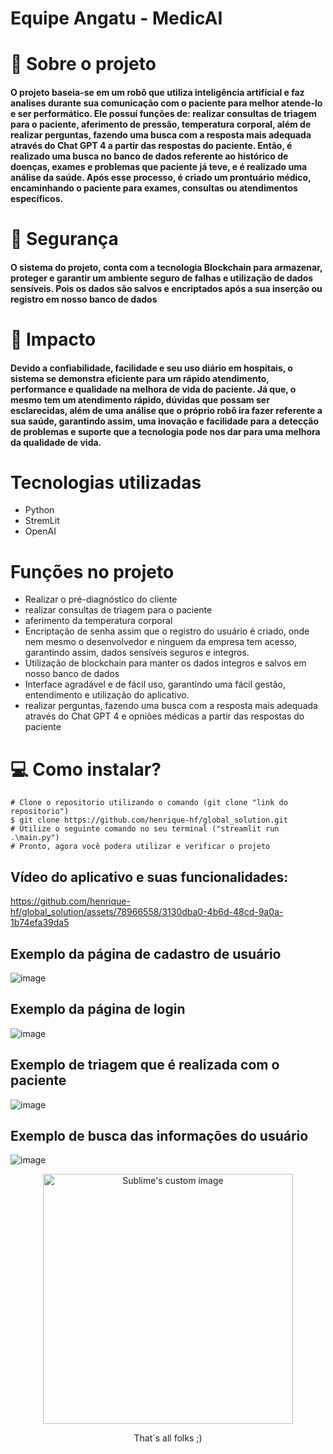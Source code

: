 #  Equipe Angatu - MedicAI

# 📕 Sobre o projeto

#### O projeto baseia-se em um robô que utiliza inteligência artificial e faz analises durante sua comunicação com o paciente para melhor atende-lo e ser performático. Ele possuí funções de: realizar consultas de triagem para o paciente, aferimento de pressão, temperatura corporal, além de realizar perguntas, fazendo uma busca com a resposta mais adequada através do Chat GPT 4 a partir das respostas do paciente. Então, é realizado uma busca no banco de dados referente ao histórico de doenças, exames e problemas que paciente já teve, e é realizado uma análise da saúde. Após esse processo, é criado um prontuário médico, encaminhando o paciente para exames, consultas ou atendimentos específicos.

# 🔐 Segurança

#### O sistema do projeto, conta com a tecnologia Blockchain para armazenar, proteger e garantir um ambiente seguro de falhas e utilização de dados sensíveis. Pois os dados são salvos e encriptados após a sua inserção ou registro em nosso banco de dados

# 🤖 Impacto

#### Devido a confiabilidade, facilidade e seu uso diário em hospitais, o sistema se demonstra eficiente para um rápido atendimento, performance e qualidade na melhora de vida do paciente. Já que, o mesmo tem um atendimento rápido, dúvidas que possam ser esclarecidas, além de uma análise que o próprio robô ira fazer referente a sua saúde, garantindo assim, uma inovação e facilidade para a detecção de problemas e suporte que a tecnologia pode nos dar para uma melhora da qualidade de vida.

# Tecnologias utilizadas

- Python
- StremLit
- OpenAI

# Funções no projeto

- Realizar o pré-diagnóstico do cliente
- realizar consultas de triagem para o paciente
- aferimento da temperatura corporal
- Encriptação de senha assim que o registro do usuário é criado, onde nem mesmo o desenvolvedor e ninguem da empresa tem acesso, garantindo assim, dados sensíveis seguros e integros.
- Utilização de blockchain para manter os dados integros e salvos em nosso banco de dados
- Interface agradável e de fácil uso, garantindo uma fácil gestão, entendimento e utilização do aplicativo.
- realizar perguntas, fazendo uma busca com a resposta mais adequada através do Chat GPT 4 e opniões médicas a partir das respostas do paciente

# 💻 Como instalar?

```
# Clone o repositorio utilizando o comando (git clone "link do repositorio")
$ git clone https://github.com/henrique-hf/global_solution.git
# Utilize o seguinte comando no seu terminal ("streamlit run .\main.py")
# Pronto, agora você podera utilizar e verificar o projeto

```

## Vídeo do aplicativo e suas funcionalidades:

https://github.com/henrique-hf/global_solution/assets/78966558/3130dba0-4b6d-48cd-9a0a-1b74efa39da5

## Exemplo da página de cadastro de usuário

![image](https://github.com/henrique-hf/global_solution/assets/78966558/2c6f0ebf-2395-4f36-9bef-05b200f33747)

## Exemplo da página de login

![image](https://github.com/henrique-hf/global_solution/assets/78966558/c7f3b1f9-f9f8-49f3-b823-6964ce95dcd7)

## Exemplo de triagem que é realizada com o paciente

![image](https://github.com/henrique-hf/global_solution/assets/78966558/499b7109-7039-4503-bc74-190f40a478d8)

## Exemplo de busca das informações do usuário

![image](https://github.com/henrique-hf/global_solution/assets/78966558/2b54c5d3-ecd1-4b06-b698-3f9b8e6e08c4)


<p align="center">
  <img src="https://github.com/KaiqueFj/CoffeeShop-Back/assets/78966558/703b5f1f-d5b2-422b-a385-ae7825a27afb"alt="Sublime's custom image" width=400/>
</p>

<p align="center">
 That´s all folks ;)
</p>
